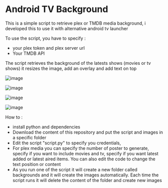 # Android TV Background

This is a simple script to retrieve plex or TMDB media background, i developed this to use it with alternative android tv launcher

To use the script, you have to specify : 
- your plex token and plex server url
- Your TMDB API

The script retrieves the background of the latests shows (movies or tv shows)
it resizes the image, add an overlay and add text on top

![image](https://github.com/adelatour11/plexbackground/assets/1473994/3cf48b69-1b4f-45d5-8f46-565864994660)

![image](https://github.com/adelatour11/plexbackground/assets/1473994/d1886abd-5102-476c-b020-7466b5aa4be1)

![image](https://github.com/adelatour11/androidtvbackground/assets/1473994/229a5e68-f2cd-45c4-8de8-b63c1bcda760)

![image](https://github.com/adelatour11/androidtvbackground/assets/1473994/86873ca0-44e6-4d3a-9724-8ef8c21b846f)


How to :
- install python and dependencies
- Download the content of this repository and put the script and images in a specific folder
- Edit the script "script.py" to specify you credentials,
- For plex media you can specify the number of poster to generate, specify if you want to include movies and tv, specify if you want latest added or latest aired items. You can also edit the code to change the text position or content
- As you run one of the script  it will create a new folder called backgrounds and it will create the images automatically. Each time the script runs it will delete the content of the folder and create new images


